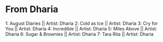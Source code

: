 # From Dharia

1: August Diaries || Artist: Dharia
2: Cold as Ice || Artist: Dharia
3: Cry for You || Artist: Dharia
4: Incredible || Artist: Dharia
5: Miles Above || Artist: Dharia
6: Sugar & Brownies || Artist: Dharia
7: Tara Rita || Artist: Dharia

